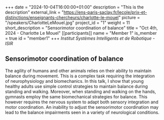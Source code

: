 +++
date = "2024-10-04T16:00:00+01:00"
description = "This is the description"
external_link = "https://ens-paris-saclay.fr/lecole/prix-et-distinctions/enseignants-chercheurs/charlotte-le-mouel"
picture = "/speakers/CharlotteLeMouel.jpg"
project_id = "1"
weight = 11
short_description = "Sensorimotor coordination of balance"
title = "Oct 4th, 2024 - Charlotte Le Mouel"
[[participants]]
    name = "Member 1"
    is_member = true
    id = "member1"
+++
_Institut Systèmes Intelligents et de Robotique - ISIR_

## Sensorimotor coordination of balance 

The agility of humans and other animals relies on their ability to maintain balance during movement. This is a complex task requiring the integration of neurophysiology and biomechanics. In this talk, I show that young healthy adults use simple control strategies to maintain balance during standing and walking. Moreover, when standing and walking on the hands, gymnasts employ the same biomechanical strategies for balance. This however requires the nervous system to adapt both sensory integration and motor coordination. An inability to adjust the sensorimotor coordination may lead to the balance impairments seen in a variety of neurological conditions. 


